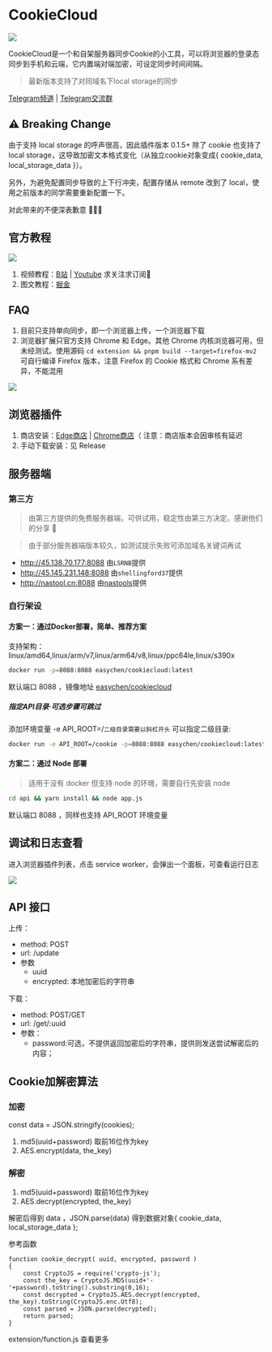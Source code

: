 # CookieCloud

![](extension/assets/icon.png)

CookieCloud是一个和自架服务器同步Cookie的小工具，可以将浏览器的登录态同步到手机和云端，它内置端对端加密，可设定同步时间间隔。

> 最新版本支持了对同域名下local storage的同步

[Telegram频道](https://t.me/CookieCloudTG) | [Telegram交流群](https://t.me/CookieCloudGroup)

## ⚠️ Breaking Change

由于支持 local storage 的呼声很高，因此插件版本 0.1.5+ 除了 cookie 也支持了 local storage，这导致加密文本格式变化（从独立cookie对象变成{ cookie_data, local_storage_data }）。

另外，为避免配置同步导致的上下行冲突，配置存储从 remote 改到了 local，使用之前版本的同学需要重新配置一下。

对此带来的不便深表歉意 🙇🏻‍♂️


## 官方教程

![](images/20230121141854.png)  

1. 视频教程：[B站](https://www.bilibili.com/video/BV1fR4y1a7zb) | [Youtube](https://youtu.be/3oeSiGHXeQw) 求关注求订阅🥺
1. 图文教程：[掘金](https://juejin.cn/post/7190963442017108027)

## FAQ

1. 目前只支持单向同步，即一个浏览器上传，一个浏览器下载
2. 浏览器扩展只官方支持 Chrome 和 Edge。其他 Chrome 内核浏览器可用，但未经测试。使用源码 `cd extension && pnpm build --target=firefox-mv2` 可自行编译 Firefox 版本，注意 Firefox 的 Cookie 格式和 Chrome 系有差异，不能混用

![](images/20230121092535.png)  

## 浏览器插件

1. 商店安装：[Edge商店](https://microsoftedge.microsoft.com/addons/detail/cookiecloud/bffenpfpjikaeocaihdonmgnjjdpjkeo) | [Chrome商店](https://chrome.google.com/webstore/detail/cookiecloud/ffjiejobkoibkjlhjnlgmcnnigeelbdl)（ 注意：商店版本会因审核有延迟
1. 手动下载安装：见 Release

## 服务器端

### 第三方

> 由第三方提供的免费服务器端，可供试用，稳定性由第三方决定。感谢他们的分享 👏

> 由于部分服务器端版本较久，如测试提示失败可添加域名关键词再试

- <http://45.138.70.177:8088> 由`LSRNB`提供
- <http://45.145.231.148:8088> 由`shellingford37`提供
- <http://nastool.cn:8088> 由[nastools](https://github.com/jxxghp/nas-tools)提供

### 自行架设

#### 方案一：通过Docker部署，简单、推荐方案

支持架构：linux/amd64,linux/arm/v7,linux/arm64/v8,linux/ppc64le,linux/s390x

```bash
docker run -p=8088:8088 easychen/cookiecloud:latest
```
默认端口 8088 ，镜像地址 [easychen/cookiecloud](https://hub.docker.com/r/easychen/cookiecloud)

##### 指定API目录·可选步骤可跳过

添加环境变量 -e API_ROOT=/`二级目录需要以斜杠开头` 可以指定二级目录:

```bash
docker run -e API_ROOT=/cookie -p=8088:8088 easychen/cookiecloud:latest
```

#### 方案二：通过 Node 部署

> 适用于没有 docker 但支持 node 的环境，需要自行先安装 node

```bash
cd api && yarn install && node app.js
```
默认端口 8088 ，同样也支持 API_ROOT 环境变量

## 调试和日志查看

进入浏览器插件列表，点击 service worker，会弹出一个面板，可查看运行日志

![](images/20230121095327.png)  




## API 接口

上传：

- method: POST
- url: /update
- 参数
  - uuid
  - encrypted: 本地加密后的字符串

下载：

- method: POST/GET
- url: /get/:uuid
- 参数：
   - password:可选，不提供返回加密后的字符串，提供则发送尝试解密后的内容；


## Cookie加解密算法

### 加密

const data = JSON.stringify(cookies);

1. md5(uuid+password) 取前16位作为key
2. AES.encrypt(data, the_key)

### 解密

1. md5(uuid+password) 取前16位作为key
2. AES.decrypt(encrypted, the_key)

解密后得到 data ，JSON.parse(data) 得到数据对象{ cookie_data, local_storage_data };

参考函数

```node
function cookie_decrypt( uuid, encrypted, password )
{
    const CryptoJS = require('crypto-js');
    const the_key = CryptoJS.MD5(uuid+'-'+password).toString().substring(0,16);
    const decrypted = CryptoJS.AES.decrypt(encrypted, the_key).toString(CryptoJS.enc.Utf8);
    const parsed = JSON.parse(decrypted);
    return parsed;
}
```

extension/function.js 查看更多

